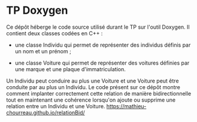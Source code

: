 # TP Doxygen

Ce dépôt héberge le code source utilisé durant le TP sur l'outil Doxygen. Il contient deux classes codées en C++ :

- une classe Individu qui permet de représenter des individus définis par un nom et un prénom ;

- une classe Voiture qui permet de représenter des voitures définies par une marque et une plaque d'immatriculation.

Un Individu peut conduire au plus une Voiture et une Voiture peut être conduite par au plus un Individu. Le code présent sur ce dépôt montre comment implanter correctement cette relation de manière bidirectionnelle tout en maintenant une cohérence lorsqu'on ajoute ou supprime une relation entre un Individu et une Voiture.
https://mathieu-chourreau.github.io/relationBid/
